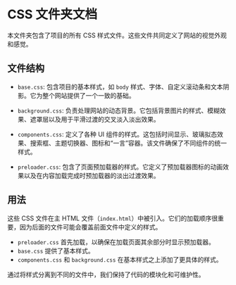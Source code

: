 # CSS 文件夹文档

本文件夹包含了项目的所有 CSS 样式文件。这些文件共同定义了网站的视觉外观和感觉。

## 文件结构

- `base.css`: 包含项目的基本样式，如 `body` 样式、字体、自定义滚动条和文本阴影。它为整个网站提供了一个一致的基础。

- `background.css`: 负责处理网站的动态背景。它包括背景图片的样式、模糊效果、遮罩层以及用于平滑过渡的交叉淡入淡出效果。

- `components.css`: 定义了各种 UI 组件的样式。这包括时间显示、玻璃拟态效果、搜索框、主题切换器、图标和“一言”容器。该文件确保了不同组件的统一样式。

- `preloader.css`: 包含了页面预加载器的样式。它定义了预加载器图标的动画效果以及在内容加载完成时预加载器的淡出过渡效果。

## 用法

这些 CSS 文件在主 HTML 文件（`index.html`）中被引入。它们的加载顺序很重要，因为后面的文件可能会覆盖前面文件中定义的样式。

- `preloader.css` 首先加载，以确保在加载页面其余部分时显示预加载器。
- `base.css` 提供了基本样式。
- `components.css` 和 `background.css` 在基本样式之上添加了更具体的样式。

通过将样式分离到不同的文件中，我们保持了代码的模块化和可维护性。
